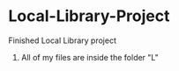 # Local-Library-Project
Finished Local Library project
1. All of my files are inside the folder "L"
